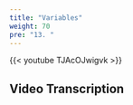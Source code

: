 ```yaml
---
title: "Variables"
weight: 70
pre: "13. "
---
```


{{< youtube TJAcOJwigvk >}}

## Video Transcription
